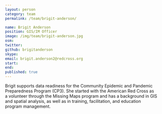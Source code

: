 ```yaml
---
layout: person
category: team
permalink: /team/brigit-anderson/

name: Brigit Anderson
position: GIS/IM Officer
image: /img/team/brigit-anderson.jpg
osm:
twitter:
github: brigitanderson
skype:
email: brigit.anderson2@redcross.org
start:
end:
published: true
---
```

Brigit supports data readiness for the Community Epidemic and Pandemic Preparedness Program (CP3). She started with the American Red Cross as a volunteer through the Missing Maps program and has a background in GIS and spatial analysis, as well as in training, facilitation, and education program management.
